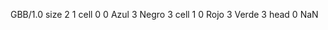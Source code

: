 <gs-board without-header> GBB/1.0
size 2 1
cell 0 0 Azul 3 Negro 3 
cell 1 0 Rojo 3 Verde 3 
head 0 NaN </gs-board>